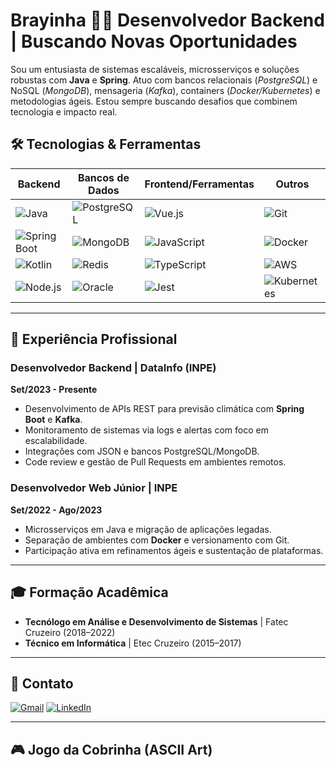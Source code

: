 
# Brayinha 👨‍💻 Desenvolvedor Backend | Buscando Novas Oportunidades

Sou um entusiasta de sistemas escaláveis, microsserviços e soluções robustas com **Java** e **Spring**. Atuo com bancos relacionais (*PostgreSQL*) e NoSQL (*MongoDB*), mensageria (*Kafka*), containers (*Docker/Kubernetes*) e metodologias ágeis. Estou sempre buscando desafios que combinem tecnologia e impacto real.

## 🛠️ Tecnologias & Ferramentas

| Backend          | Bancos de Dados   | Frontend/Ferramentas | Outros              |
|------------------|-------------------|-----------------------|---------------------|
| ![Java](https://img.shields.io/badge/Java-ED8B00?style=for-the-badge&logo=java&logoColor=white) | ![PostgreSQL](https://img.shields.io/badge/PostgreSQL-316192?style=for-the-badge&logo=postgresql&logoColor=white) | ![Vue.js](https://img.shields.io/badge/Vue.js-35495E?style=for-the-badge&logo=vuedotjs&logoColor=white) | ![Git](https://img.shields.io/badge/Git-F05032?style=for-the-badge&logo=git&logoColor=white) |
| ![Spring Boot](https://img.shields.io/badge/Spring%20Boot-6DB33F?style=for-the-badge&logo=springboot&logoColor=white) | ![MongoDB](https://img.shields.io/badge/MongoDB-4EA94B?style=for-the-badge&logo=mongodb&logoColor=white) | ![JavaScript](https://img.shields.io/badge/JavaScript-F7DF1E?style=for-the-badge&logo=javascript&logoColor=black) | ![Docker](https://img.shields.io/badge/Docker-2CA5E0?style=for-the-badge&logo=docker&logoColor=white) |
| ![Kotlin](https://img.shields.io/badge/Kotlin-7F52FF?style=for-the-badge&logo=kotlin&logoColor=white) | ![Redis](https://img.shields.io/badge/Redis-DC382D?style=for-the-badge&logo=redis&logoColor=white) | ![TypeScript](https://img.shields.io/badge/TypeScript-007ACC?style=for-the-badge&logo=typescript&logoColor=white) | ![AWS](https://img.shields.io/badge/AWS-232F3E?style=for-the-badge&logo=amazonaws&logoColor=white) |
| ![Node.js](https://img.shields.io/badge/Node.js-339933?style=for-the-badge&logo=nodedotjs&logoColor=white) | ![Oracle](https://img.shields.io/badge/Oracle-F80000?style=for-the-badge&logo=oracle&logoColor=white) | ![Jest](https://img.shields.io/badge/Jest-C21325?style=for-the-badge&logo=jest&logoColor=white) | ![Kubernetes](https://img.shields.io/badge/Kubernetes-326CE5?style=for-the-badge&logo=kubernetes&logoColor=white) |

---

## 🚀 Experiência Profissional

### **Desenvolvedor Backend** | DataInfo (INPE)  
**Set/2023 - Presente**  
- Desenvolvimento de APIs REST para previsão climática com **Spring Boot** e **Kafka**.
- Monitoramento de sistemas via logs e alertas com foco em escalabilidade.
- Integrações com JSON e bancos PostgreSQL/MongoDB.
- Code review e gestão de Pull Requests em ambientes remotos.

### **Desenvolvedor Web Júnior** | INPE  
**Set/2022 - Ago/2023**  
- Microsserviços em Java e migração de aplicações legadas.
- Separação de ambientes com **Docker** e versionamento com Git.
- Participação ativa em refinamentos ágeis e sustentação de plataformas.

---

## 🎓 Formação Acadêmica

- **Tecnólogo em Análise e Desenvolvimento de Sistemas** | Fatec Cruzeiro (2018–2022)
- **Técnico em Informática** | Etec Cruzeiro (2015–2017)

---

## 📧 Contato

[![Gmail](https://img.shields.io/badge/Gmail-D14836?style=for-the-badge&logo=gmail&logoColor=white)](mailto:marcelobrayan.ls@gmail.com) 
[![LinkedIn](https://img.shields.io/badge/LinkedIn-0077B5?style=for-the-badge&logo=linkedin&logoColor=white)](https://www.linkedin.com/in/brayan-marcelo) 

---

## 🎮 Jogo da Cobrinha (ASCII Art)
